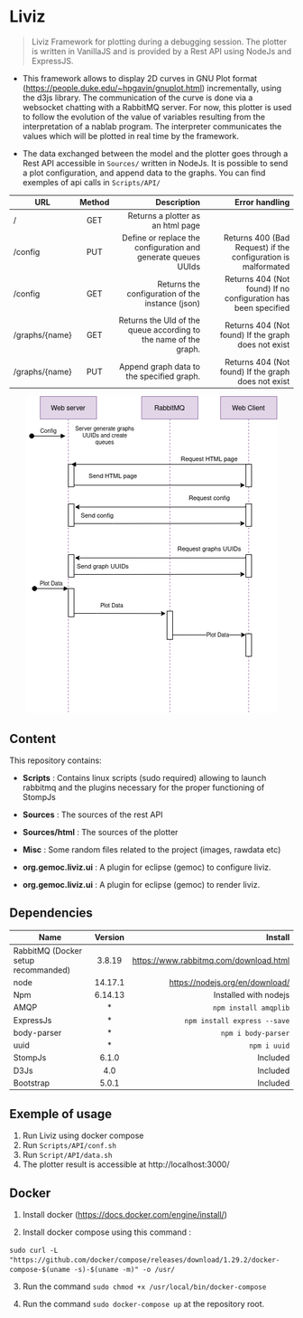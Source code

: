 # Liviz

> Liviz Framework for plotting during a debugging session. The plotter is written in VanillaJS and is provided by a Rest API using NodeJs and ExpressJS.

 * This framework allows to display 2D curves in GNU Plot format (https://people.duke.edu/~hpgavin/gnuplot.html) incrementally, using the d3js library. The communication of the curve is done via a websocket chatting with a RabbitMQ server. For now, this plotter is used to follow the evolution of the value of variables resulting from the interpretation of a nablab program. The interpreter communicates the values which will be plotted in real time by the framework. 

 * The data exchanged between the model and the plotter goes through a Rest API accessible in ```Sources/``` written in NodeJs. It is possible to send a plot configuration, and append data to the graphs. You can find exemples of api calls in ```Scripts/API/```

 | **URL**        |  **Method**           | **Description**  | **Error handling**|
| ------------- |:-------------:| -----:|-----:|
| /    | GET | Returns a plotter as an html page |
| /config | PUT | Define or replace the configuration and generate queues UUIds | Returns 400 (Bad Request) if the configuration is malformated
| /config | GET | Returns the configuration of the instance (json) | Returns 404 (Not found) If no configuration has been specified 
| /graphs/{name} | GET | Returns the UId of the queue according to the name of the graph. | Returns 404 (Not found) If the graph does not exist 
| /graphs/{name} | PUT | Append graph data to the specified graph.|  Returns 404 (Not found) If the graph does not exist 

<p align="center" width="100%">
    <img src="Misc/sequence.png">
</p>
 
## Content

This repository contains: 

* **Scripts** : Contains linux scripts (sudo required) allowing to launch rabbitmq and the plugins necessary for the proper functioning of StompJs
* **Sources** : The sources of the rest API
* **Sources/html** : The sources of the plotter
* **Misc** : Some random files related to the project (images, rawdata etc)

* **org.gemoc.liviz.ui** : A plugin for eclipse (gemoc) to configure liviz.
* **org.gemoc.liviz.ui** : A plugin for eclipse (gemoc) to render liviz.

## Dependencies
 
 | Name        | Version           | Install  |
| ------------- |:-------------:| -----:|
| RabbitMQ (Docker setup recommanded)      | 3.8.19 | https://www.rabbitmq.com/download.html |
| node | 14.17.1 | https://nodejs.org/en/download/ |
| Npm | 6.14.13 | Installed with nodejs |
| AMQP | *     |   ```npm install amqplib``` |
| ExpressJs | * | ```npm install express --save``` |
| body-parser | * | ```npm i body-parser``` |
| uuid | * | ```npm i uuid``` |
| StompJs      | 6.1.0      |   Included |
| D3Js | 4.0 | Included |
| Bootstrap | 5.0.1 | Included |

## Exemple of usage

1. Run Liviz using docker compose
4. Run ```Scripts/API/conf.sh```
5. Run ```Script/API/data.sh ```
6. The plotter result is accessible at  http://localhost:3000/

## Docker

1. Install docker (https://docs.docker.com/engine/install/)


2. Install docker compose using this command :

```sudo curl -L "https://github.com/docker/compose/releases/download/1.29.2/docker-compose-$(uname -s)-$(uname -m)" -o /usr/```

3. Run the command ```sudo chmod +x /usr/local/bin/docker-compose```

4. Run the command ``` sudo docker-compose up ``` at the repository root.




